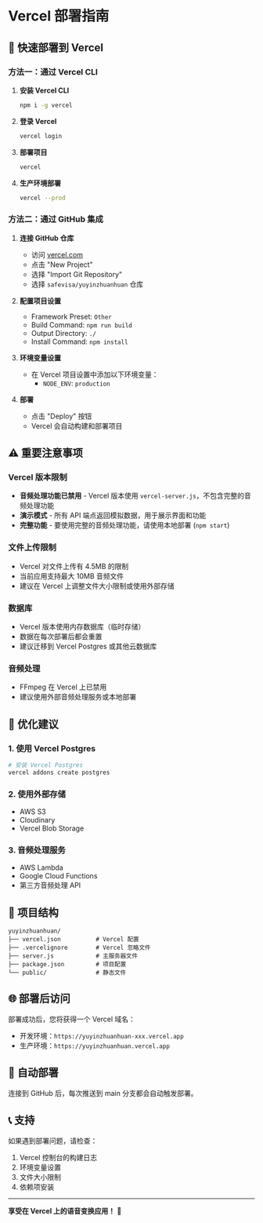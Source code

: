 # Vercel 部署指南

## 🚀 快速部署到 Vercel

### 方法一：通过 Vercel CLI

1. **安装 Vercel CLI**
   ```bash
   npm i -g vercel
   ```

2. **登录 Vercel**
   ```bash
   vercel login
   ```

3. **部署项目**
   ```bash
   vercel
   ```

4. **生产环境部署**
   ```bash
   vercel --prod
   ```

### 方法二：通过 GitHub 集成

1. **连接 GitHub 仓库**
   - 访问 [vercel.com](https://vercel.com)
   - 点击 "New Project"
   - 选择 "Import Git Repository"
   - 选择 `safevisa/yuyinzhuanhuan` 仓库

2. **配置项目设置**
   - Framework Preset: `Other`
   - Build Command: `npm run build`
   - Output Directory: `./`
   - Install Command: `npm install`

3. **环境变量设置**
   - 在 Vercel 项目设置中添加以下环境变量：
     - `NODE_ENV`: `production`

4. **部署**
   - 点击 "Deploy" 按钮
   - Vercel 会自动构建和部署项目

## ⚠️ 重要注意事项

### Vercel 版本限制
- **音频处理功能已禁用** - Vercel 版本使用 `vercel-server.js`，不包含完整的音频处理功能
- **演示模式** - 所有 API 端点返回模拟数据，用于展示界面和功能
- **完整功能** - 要使用完整的音频处理功能，请使用本地部署 (`npm start`)

### 文件上传限制
- Vercel 对文件上传有 4.5MB 的限制
- 当前应用支持最大 10MB 音频文件
- 建议在 Vercel 上调整文件大小限制或使用外部存储

### 数据库
- Vercel 版本使用内存数据库（临时存储）
- 数据在每次部署后都会重置
- 建议迁移到 Vercel Postgres 或其他云数据库

### 音频处理
- FFmpeg 在 Vercel 上已禁用
- 建议使用外部音频处理服务或本地部署

## 🔧 优化建议

### 1. 使用 Vercel Postgres
```bash
# 安装 Vercel Postgres
vercel addons create postgres
```

### 2. 使用外部存储
- AWS S3
- Cloudinary
- Vercel Blob Storage

### 3. 音频处理服务
- AWS Lambda
- Google Cloud Functions
- 第三方音频处理 API

## 📁 项目结构

```
yuyinzhuanhuan/
├── vercel.json          # Vercel 配置
├── .vercelignore        # Vercel 忽略文件
├── server.js            # 主服务器文件
├── package.json         # 项目配置
└── public/              # 静态文件
```

## 🌐 部署后访问

部署成功后，您将获得一个 Vercel 域名：
- 开发环境：`https://yuyinzhuanhuan-xxx.vercel.app`
- 生产环境：`https://yuyinzhuanhuan.vercel.app`

## 🔄 自动部署

连接到 GitHub 后，每次推送到 main 分支都会自动触发部署。

## 📞 支持

如果遇到部署问题，请检查：
1. Vercel 控制台的构建日志
2. 环境变量设置
3. 文件大小限制
4. 依赖项安装

---

**享受在 Vercel 上的语音变换应用！** 🎉
